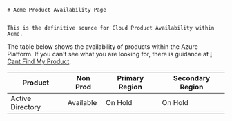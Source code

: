     # Acme Product Availability Page


    This is the definitive source for Cloud Product Availability within Acme.

The table below shows the availability of products within the Azure Platform.  If you can't see what you are looking for, there is guidance at [I Cant Find My Product](ICantFindMyProduct.md).

Product |Non Prod | Primary Region | Secondary Region
------------ |------------ | ------------- | -------------
Active Directory | Available  | On Hold | On Hold